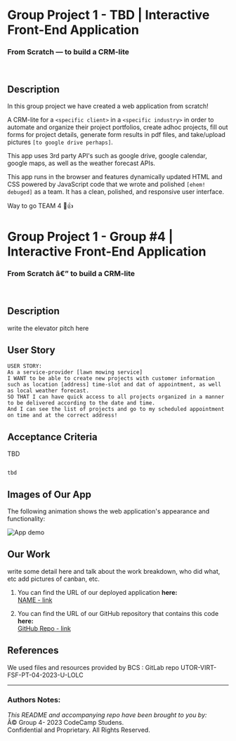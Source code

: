 # Group Project 1 - TBD | Interactive Front-End Application
### From Scratch — to build a CRM-lite
<br>

## Description

In this group project we have created a web application from scratch! 

A CRM-lite for a `<specific client>` in a `<specific industry>` in order to automate and organize their project portfolios, create adhoc projects, fill out forms for project details, generate form results in pdf files, and take/upload pictures `[to google drive perhaps]`.

This app uses 3rd party API's such as google drive, google calendar, google maps, as well as the weather forecast APIs. 


This app runs in the browser and features dynamically updated HTML and CSS powered by JavaScript code that we wrote and polished `[ehem! debuged]` as a team. It has a clean, polished, and responsive user interface. 

Way to go TEAM 4 🙏👍



# Group Project 1 - Group #4 | Interactive Front-End Application
### From Scratch â€” to build a CRM-lite
<br>


## Description

write the elevator pitch here 


## User Story

```
USER STORY:
As a service-provider [lawn mowing service] 
I WANT to be able to create new projects with customer information such as location [address] time-slot and dat of appointment, as well as local weather forecast. 
SO THAT I can have quick access to all projects organized in a manner to be delivered according to the date and time. 
And I can see the list of projects and go to my scheduled appointment on time and at the correct address!
```


## Acceptance Criteria

TBD

```

tbd

```


## Images of Our App

The following animation shows the web application's appearance and functionality:

![App demo](./Assets/Images/#)


## Our Work
write some detail here
and talk about the work breakdown, who did what, etc
add pictures of canban, etc.


1. You can find the URL of our deployed application **here:** <br>[NAME - link](https://dinozio-design.github.io/CRM-lite)

2. You can find the URL of our GitHub repository that contains this code **here:** <br>[GitHub Repo - link](https://github.com/dinozio-design/CRM-lite.git)


## References
We used files and resources provided by BCS : GitLab repo UTOR-VIRT-FSF-PT-04-2023-U-LOLC


- - -
### Authors Notes:<br>
_This README and accompanying repo have been brought to you by:_<br>
Â© Group 4- 2023 CodeCamp Studens.<br> 
Confidential and Proprietary. All Rights Reserved.